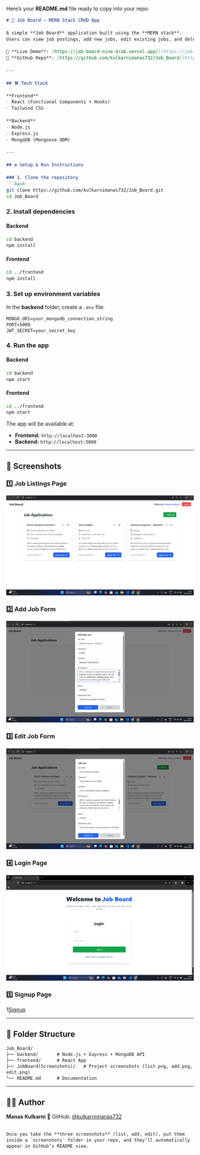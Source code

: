 Here’s your **README.md** file ready to copy into your repo:

````markdown
# 📌 Job Board – MERN Stack CRUD App

A simple **Job Board** application built using the **MERN stack**.  
Users can view job postings, add new jobs, edit existing jobs, and delete jobs.

🔗 **Live Demo**: [https://job-board-nine-drab.vercel.app/](https://job-board-nine-drab.vercel.app/)  
📂 **GitHub Repo**: [https://github.com/kulkarnimanas732/Job_Board](https://github.com/kulkarnimanas732/Job_Board)

---

## 🛠 Tech Stack

**Frontend**
- React (Functional Components + Hooks)
- Tailwind CSS

**Backend**
- Node.js
- Express.js
- MongoDB (Mongoose ODM)

---

## ⚙️ Setup & Run Instructions

### 1. Clone the repository
```bash
git clone https://github.com/kulkarnimanas732/Job_Board.git
cd Job_Board
````

### 2. Install dependencies

#### Backend

```bash
cd backend
npm install
```

#### Frontend

```bash
cd ../frontend
npm install
```

### 3. Set up environment variables

In the **backend** folder, create a `.env` file:

```env
MONGO_URI=your_mongodb_connection_string
PORT=5000
JWT_SECRET=your_secret_key
```

### 4. Run the app

#### Backend

```bash
cd backend
npm start
```

#### Frontend

```bash
cd ../frontend
npm start
```

The app will be available at:

* **Frontend:** `http://localhost:3000`
* **Backend:** `http://localhost:5000`

---

## 📸 Screenshots

### 1️⃣ Job Listings Page

![Job Listings](JobBoard/List.png)

### 2️⃣ Add Job Form

![Add Job](JobBoard/Add.png)

### 3️⃣ Edit Job Form

![Edit Job](JobBoard/edit.png)

### 4️⃣ Login Page
![Login](JobBoard/Login.png)

### 5️⃣ Signup Page
1[Signup](JobBoard/Signup.png)

---


## 📂 Folder Structure

```
Job_Board/
├── backend/       # Node.js + Express + MongoDB API
├── frontend/      # React App
├── JobBoard(Screenshots)/   # Project screenshots (list.png, add.png, edit.png)
└── README.md      # Documentation
```

---

## 👨‍💻 Author

**Manas Kulkarni**
🔗 GitHub: [@kulkarnimanas732](https://github.com/kulkarnimanas732)

```

Once you take the **three screenshots** (list, add, edit), put them inside a `screenshots` folder in your repo, and they’ll automatically appear in GitHub’s README view.
```
